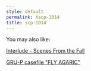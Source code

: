 ```yaml
---
style: default
permalink: Xscp-1014
title: scp-1014
---
```

You may also like:

[Interlude - Scenes From the Fall](http://scp-wiki.net/interlude-scenes-from-the-fall)

[GRU-P casefile "FLY AGARIC"](http://scp-wiki.net/fly-agaric)
